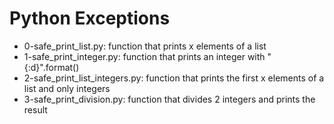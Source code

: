 # Python Exceptions
* 0-safe_print_list.py: function that prints x elements of a list
* 1-safe_print_integer.py: function that prints an integer with "{:d}".format()
* 2-safe_print_list_integers.py: function that prints the first x elements of a list and only integers
* 3-safe_print_division.py: function that divides 2 integers and prints the result
